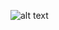 ![alt text](https://s3.amazonaws.com/share.canva.com/BAEMsMPFEqA/uAENgBOcdf0/c96d3cd2-1835-4ac7-83ce-b245c2297331.jpg?X-Amz-Algorithm=AWS4-HMAC-SHA256&X-Amz-Credential=AKIAJAP34B3QY6ZFEY6A%2F20201114%2Fus-east-1%2Fs3%2Faws4_request&X-Amz-Date=20201114T090907Z&X-Amz-Expires=114054&X-Amz-Signature=04c48542ad10bc403e288fc6fe84ffe43886ba893592f604b1a6f863414b253d&X-Amz-SignedHeaders=host&response-expires=Sun%2C%2015%20Nov%202020%2016%3A50%3A01%20GMT "B/W Experiments.jpg")